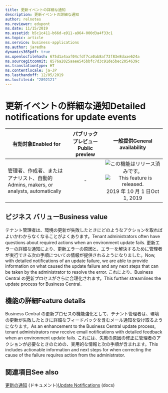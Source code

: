 ```yaml
---
title: 更新イベントの詳細な通知
description: 更新イベントの詳細な通知
author: relnotes
ms.reviewer: edupont
ms.date: 11/15/2019
ms.assetid: b5c1c411-b66d-e911-a964-000d3a4f33c1
ms.topic: article
ms.service: business-applications
ms.author: jaredha
dynamics365pdf: true
ms.openlocfilehash: 675d1a4aaf04cfdf7ca0ab8af73f83e8daae624a
ms.sourcegitcommit: 8576a2025aaee545bbfc7d3c91de5bec2054639c
ms.translationtype: HT
ms.contentlocale: ja-JP
ms.lasthandoff: 12/05/2019
ms.locfileid: "2892121"
---
```

# <a name="detailed-notifications-for-update-events"></a><span data-ttu-id="ee348-103">更新イベントの詳細な通知</span><span class="sxs-lookup"><span data-stu-id="ee348-103">Detailed notifications for update events</span></span>


| <span data-ttu-id="ee348-104">有効対象</span><span class="sxs-lookup"><span data-stu-id="ee348-104">Enabled for</span></span>    |  <span data-ttu-id="ee348-105">パブリック プレビュー</span><span class="sxs-lookup"><span data-stu-id="ee348-105">Public preview</span></span> | <span data-ttu-id="ee348-106">一般提供</span><span class="sxs-lookup"><span data-stu-id="ee348-106">General availability</span></span> | 
| ---------- | :----------: |:----------: |
|<span data-ttu-id="ee348-107">管理者、作成者、またはアナリスト、自動的</span><span class="sxs-lookup"><span data-stu-id="ee348-107">Admins, makers, or analysts, automatically</span></span>|-| <span data-ttu-id="ee348-108">![この機能はリリース済みです。](/dynamics365-release-plan/media/green-checkmark.png "この機能はリリース済みです。")</span><span class="sxs-lookup"><span data-stu-id="ee348-108">![This feature is released.](/dynamics365-release-plan/media/green-checkmark.png "This feature is released.")</span></span> <span data-ttu-id="ee348-109">2019 年 10 月 1 日</span><span class="sxs-lookup"><span data-stu-id="ee348-109">Oct 1, 2019</span></span>|


## <a name="business-value"></a><span data-ttu-id="ee348-110">ビジネス バリュー</span><span class="sxs-lookup"><span data-stu-id="ee348-110">Business value</span></span>
<!-- bv start -->
<span data-ttu-id="ee348-111">テナント管理者は、環境の更新が失敗したときにどのようなアクションを取ればよいかわからなくなることがよくあります。</span><span class="sxs-lookup"><span data-stu-id="ee348-111">Tenant administrators often have questions about required actions when an environment update fails.</span></span> <span data-ttu-id="ee348-112">更新エラーの詳細な通知により、更新エラーの原因と、エラーを解決するために管理者が実行できる次の手順についての情報が提供されるようになりました。</span><span class="sxs-lookup"><span data-stu-id="ee348-112">Now, with detailed notifications of an update failure, we are able to provide information on what caused the update failure and any next steps that can be taken by the administrator to resolve the error.</span></span> <span data-ttu-id="ee348-113">これにより、Business Central の更新プロセスがさらに合理化されます。</span><span class="sxs-lookup"><span data-stu-id="ee348-113">This further streamlines the update process for Business Central.</span></span>
<!-- bv end -->



## <a name="feature-details"></a><span data-ttu-id="ee348-114">機能の詳細</span><span class="sxs-lookup"><span data-stu-id="ee348-114">Feature details</span></span>
<!--feature detail start -->
<span data-ttu-id="ee348-115">Business Central の更新プロセスの機能強化として、テナント管理者は、環境の更新が失敗したときに詳細なフィードバックを含むメール通知を受け取るようになります。</span><span class="sxs-lookup"><span data-stu-id="ee348-115">As an enhancement to the Business Central update process, tenant administrators now receive email notifications with detailed feedback when an environment update fails.</span></span> <span data-ttu-id="ee348-116">これには、失敗の原因の修正に管理者のアクションが必要なときのための、実用的な情報と次の手順が含まれます。</span><span class="sxs-lookup"><span data-stu-id="ee348-116">This includes actionable information and next steps for when correcting the cause of the failure requires action from the administrator.</span></span>
<!--feature detail end -->










## <a name="see-also"></a><span data-ttu-id="ee348-117">関連項目</span><span class="sxs-lookup"><span data-stu-id="ee348-117">See also</span></span>

<span data-ttu-id="ee348-118">[更新の通知](https://docs.microsoft.com/dynamics365/business-central/dev-itpro/administration/tenant-admin-center-update-management#update-notifications) (ドキュメント)</span><span class="sxs-lookup"><span data-stu-id="ee348-118">[Update Notifications](https://docs.microsoft.com/dynamics365/business-central/dev-itpro/administration/tenant-admin-center-update-management#update-notifications) (docs)</span></span>
